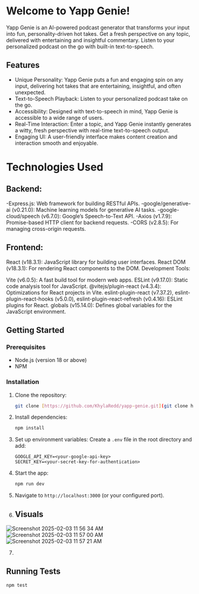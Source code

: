 # Welcome to Yapp Genie!

Yapp Genie is an AI-powered podcast generator that transforms your input into fun, personality-driven hot takes. Get a fresh perspective on any topic, delivered with entertaining and insightful commentary. Listen to your personalized podcast on the go with built-in text-to-speech.

## Features

*   Unique Personality: Yapp Genie puts a fun and engaging spin on any input, delivering hot takes that are entertaining, insightful, and often unexpected.
*   Text-to-Speech Playback: Listen to your personalized podcast take on the go.
*   Accessibility: Designed with text-to-speech in mind, Yapp Genie is accessible to a wide range of users.
*   Real-Time Interaction: Enter a topic, and Yapp Genie instantly generates a witty, fresh perspective with real-time text-to-speech output.
*   Engaging UI: A user-friendly interface makes content creation and interaction smooth and enjoyable.

# Technologies Used
## Backend:

-Express.js: Web framework for building RESTful APIs.
-google/generative-ai (v0.21.0): Machine learning models for generative AI tasks.
-google-cloud/speech (v6.7.0): Google’s Speech-to-Text API.
-Axios (v1.7.9): Promise-based HTTP client for backend requests.
-CORS (v2.8.5): For managing cross-origin requests.

## Frontend:

React (v18.3.1): JavaScript library for building user interfaces.
React DOM (v18.3.1): For rendering React components to the DOM.
Development Tools:

Vite (v6.0.5): A fast build tool for modern web apps.
ESLint (v9.17.0): Static code analysis tool for JavaScript.
@vitejs/plugin-react (v4.3.4): Optimizations for React projects in Vite.
eslint-plugin-react (v7.37.2), eslint-plugin-react-hooks (v5.0.0), eslint-plugin-react-refresh (v0.4.16): ESLint plugins for React.
globals (v15.14.0): Defines global variables for the JavaScript environment.

## Getting Started

### Prerequisites

*  Node.js (version 18 or above)
*  NPM 

### Installation

1.  Clone the repository:

    ```bash
    git clone [https://github.com/KhylaRedd/yapp-genie.git](git clone https://github.com/KhylaRedd/yapp-genie.git)
    ```

2.  Install dependencies:

    ```bash
    npm install
    ```

3.  Set up environment variables: Create a `.env` file in the root directory and add:

    ```
    GOOGLE_API_KEY=<your-google-api-key>
    SECRET_KEY=<your-secret-key-for-authentication>
    ```

4.  Start the app:

    ```bash
    npm run dev
    ```

5.  Navigate to `http://localhost:3000` (or your configured port).

6.  ## Visuals
![Screenshot 2025-02-03 11 56 34 AM](https://github.com/user-attachments/assets/d4b31a39-0883-4acb-8291-2b6b284b1c59)
![Screenshot 2025-02-03 11 57 00 AM](https://github.com/user-attachments/assets/5de11b03-96ea-40cc-a048-e0dae0356e41)
![Screenshot 2025-02-03 11 57 21 AM](https://github.com/user-attachments/assets/bbe2efbb-04d9-4d07-9bb3-e4ddbcb3ac68)

7.   

## Running Tests
```bash
npm test


